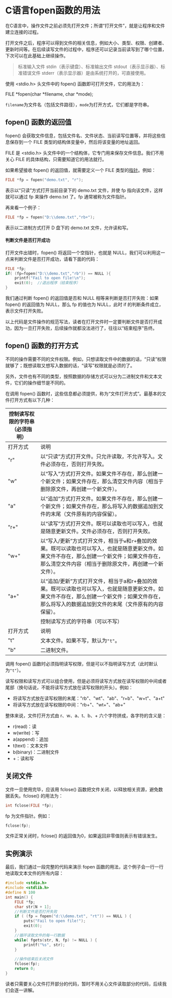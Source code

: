 # C语言fopen函数的用法

在C语言中，操作文件之前必须先打开文件；所谓“打开文件”，就是让程序和文件建立连接的过程。

打开文件之后，程序可以得到文件的相关信息，例如大小、类型、权限、创建者、更新时间等。在后续读写文件的过程中，程序还可以记录当前读写到了哪个位置，下次可以在此基础上继续操作。

> 标准输入文件 stdin（表示键盘）、标准输出文件 stdout（表示显示器）、标准错误文件 stderr（表示显示器）是由系统打开的，可直接使用。

使用 <stdio.h> 头文件中的 fopen() 函数即可打开文件，它的用法为：

FILE *fopen(char *filename, char *mode);

`filename`为文件名（包括文件路径），`mode`为打开方式，它们都是字符串。

## fopen() 函数的返回值

fopen() 会获取文件信息，包括文件名、文件状态、当前读写位置等，并将这些信息保存到一个 FILE 类型的结构体变量中，然后将该变量的地址返回。

FILE 是 <stdio.h> 头文件中的一个结构体，它专门用来保存文件信息。我们不用关心 FILE 的具体结构，只需要知道它的用法就行。

如果希望接收 fopen() 的返回值，就需要定义一个 FILE 类型的[指针](http://c.biancheng.net/c/80/)。例如：

```c
FILE *fp = fopen("demo.txt", "r");
```

表示以“只读”方式打开当前目录下的 demo.txt 文件，并使 fp 指向该文件，这样就可以通过 fp 来操作 demo.txt 了。fp 通常被称为文件指针。

再来看一个例子：

```c
FILE *fp = fopen("D:\\demo.txt","rb+");
```

表示以二进制方式打开 D 盘下的 demo.txt 文件，允许读和写。

#### 判断文件是否打开成功

打开文件出错时，fopen() 将返回一个空指针，也就是 NULL，我们可以利用这一点来判断文件是否打开成功，请看下面的代码：

```c
FILE *fp;
if( (fp=fopen("D:\\demo.txt","rb")) == NULL ){
    printf("Fail to open file!\n");
    exit(0);  //退出程序（结束程序）
}
```

我们通过判断 fopen() 的返回值是否和 NULL 相等来判断是否打开失败：如果 fopen() 的返回值为 NULL，那么 fp 的值也为 NULL，此时 if 的判断条件成立，表示文件打开失败。

以上代码是文件操作的规范写法，读者在打开文件时一定要判断文件是否打开成功，因为一旦打开失败，后续操作就都没法进行了，往往以“结束程序”告终。

## fopen() 函数的打开方式

不同的操作需要不同的文件权限。例如，只想读取文件中的数据的话，“只读”权限就够了；既想读取又想写入数据的话，“读写”权限就是必须的了。

另外，文件也有不同的类型，按照数据的存储方式可以分为二进制文件和文本文件，它们的操作细节是不同的。

在调用 fopen() 函数时，这些信息都必须提供，称为“文件打开方式”。最基本的文件打开方式有以下几种：

| 控制读写权限的字符串（必须指明） |                                                              |
| -------------------------------- | ------------------------------------------------------------ |
| 打开方式                         | 说明                                                         |
| "r"                              | 以“只读”方式打开文件。只允许读取，不允许写入。文件必须存在，否则打开失败。 |
| "w"                              | 以“写入”方式打开文件。如果文件不存在，那么创建一个新文件；如果文件存在，那么清空文件内容（相当于删除原文件，再创建一个新文件）。 |
| "a"                              | 以“追加”方式打开文件。如果文件不存在，那么创建一个新文件；如果文件存在，那么将写入的数据追加到文件的末尾（文件原有的内容保留）。 |
| "r+"                             | 以“读写”方式打开文件。既可以读取也可以写入，也就是随意更新文件。文件必须存在，否则打开失败。 |
| "w+"                             | 以“写入/更新”方式打开文件，相当于`w`和`r+`叠加的效果。既可以读取也可以写入，也就是随意更新文件。如果文件不存在，那么创建一个新文件；如果文件存在，那么清空文件内容（相当于删除原文件，再创建一个新文件）。 |
| "a+"                             | 以“追加/更新”方式打开文件，相当于a和r+叠加的效果。既可以读取也可以写入，也就是随意更新文件。如果文件不存在，那么创建一个新文件；如果文件存在，那么将写入的数据追加到文件的末尾（文件原有的内容保留）。 |
|                                  | 控制读写方式的字符串（可以不写）                             |
| 打开方式                         | 说明                                                         |
| "t"                              | 文本文件。如果不写，默认为`"t"`。                            |
| "b"                              | 二进制文件。                                                 |


调用 fopen() 函数时必须指明读写权限，但是可以不指明读写方式（此时默认为`"t"`）。

读写权限和读写方式可以组合使用，但是必须将读写方式放在读写权限的中间或者尾部（换句话说，不能将读写方式放在读写权限的开头）。例如：

- 将读写方式放在读写权限的末尾："rb"、"wt"、"ab"、"r+b"、"w+t"、"a+t"
- 将读写方式放在读写权限的中间："rb+"、"wt+"、"ab+"


整体来说，文件打开方式由 r、w、a、t、b、+ 六个字符拼成，各字符的含义是：

- r(read)：读
- w(write)：写
- a(append)：追加
- t(text)：文本文件
- b(binary)：二进制文件
- +：读和写

## 关闭文件

文件一旦使用完毕，应该用 fclose() 函数把文件关闭，以释放相关资源，避免数据丢失。fclose() 的用法为：

```c
int fclose(FILE *fp);
```

fp 为文件指针。例如：

```c
fclose(fp);
```

文件正常关闭时，fclose() 的返回值为0，如果返回非零值则表示有错误发生。

## 实例演示

最后，我们通过一段完整的代码来演示 fopen 函数的用法，这个例子会一行一行地读取文本文件的所有内容：

```c
#include <stdio.h>
#include <stdlib.h>
#define N 100
int main() {
    FILE *fp;
    char str[N + 1];
    //判断文件是否打开失败
    if ( (fp = fopen("d:\\demo.txt", "rt")) == NULL ) {
        puts("Fail to open file!");
        exit(0);
    }
    //循环读取文件的每一行数据
    while( fgets(str, N, fp) != NULL ) {
        printf("%s", str);
    }
   
    //操作结束后关闭文件
    fclose(fp);
    return 0;
}
```

读者只需要关心文件打开部分的代码，暂时不用关心文件读取部分的代码，后续我们会逐一讲解。